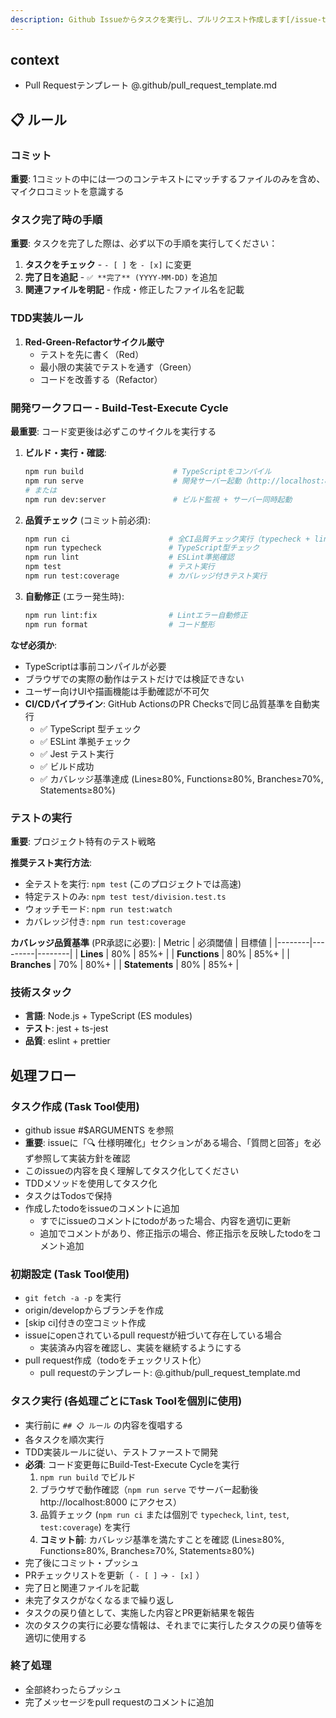 ```yaml
---
description: Github Issueからタスクを実行し、プルリクエスト作成します[/issue-task-run xxx]
---
```


## context

- Pull Requestテンプレート
  @.github/pull_request_template.md

## 📋 ルール

### コミット

**重要**: 1コミットの中には一つのコンテキストにマッチするファイルのみを含め、マイクロコミットを意識する

### タスク完了時の手順

**重要**: タスクを完了した際は、必ず以下の手順を実行してください：

1. **タスクをチェック** - `- [ ]` を `- [x]` に変更
2. **完了日を追記** - `✅ **完了** (YYYY-MM-DD)` を追加
3. **関連ファイルを明記** - 作成・修正したファイル名を記載

### TDD実装ルール

1. **Red-Green-Refactorサイクル厳守**
   - テストを先に書く（Red）
   - 最小限の実装でテストを通す（Green）
   - コードを改善する（Refactor）

### 開発ワークフロー - Build-Test-Execute Cycle

**最重要**: コード変更後は必ずこのサイクルを実行する

1. **ビルド・実行・確認**:
   ```bash
   npm run build                    # TypeScriptをコンパイル
   npm run serve                    # 開発サーバー起動（http://localhost:8000）
   # または
   npm run dev:server               # ビルド監視 + サーバー同時起動
   ```

2. **品質チェック** (コミット前必須):
   ```bash
   npm run ci                      # 全CI品質チェック実行（typecheck + lint + test + build）
   npm run typecheck               # TypeScript型チェック
   npm run lint                    # ESLint準拠確認
   npm test                        # テスト実行
   npm run test:coverage           # カバレッジ付きテスト実行
   ```

3. **自動修正** (エラー発生時):
   ```bash
   npm run lint:fix                # Lintエラー自動修正
   npm run format                  # コード整形
   ```

**なぜ必須か**:
- TypeScriptは事前コンパイルが必要
- ブラウザでの実際の動作はテストだけでは検証できない  
- ユーザー向けUIや描画機能は手動確認が不可欠
- **CI/CDパイプライン**: GitHub ActionsのPR Checksで同じ品質基準を自動実行
  - ✅ TypeScript 型チェック
  - ✅ ESLint 準拠チェック
  - ✅ Jest テスト実行  
  - ✅ ビルド成功
  - ✅ カバレッジ基準達成 (Lines≥80%, Functions≥80%, Branches≥70%, Statements≥80%)

### テストの実行

**重要**: プロジェクト特有のテスト戦略

**推奨テスト実行方法**:
- 全テストを実行: `npm test` (このプロジェクトでは高速)
- 特定テストのみ: `npm test test/division.test.ts`
- ウォッチモード: `npm run test:watch`
- カバレッジ付き: `npm run test:coverage`

**カバレッジ品質基準** (PR承認に必要):
| Metric | 必須閾値 | 目標値 |
|--------|---------|--------|
| **Lines** | 80% | 85%+ |
| **Functions** | 80% | 85%+ |
| **Branches** | 70% | 80%+ |
| **Statements** | 80% | 85%+ |

### 技術スタック
- **言語**: Node.js + TypeScript (ES modules)
- **テスト**: jest + ts-jest
- **品質**: eslint + prettier

## 処理フロー

### タスク作成 (Task Tool使用)
- github issue #$ARGUMENTS を参照
- **重要**: issueに「🔍 仕様明確化」セクションがある場合、「質問と回答」を必ず参照して実装方針を確認
- このissueの内容を良く理解してタスク化してください
- TDDメソッドを使用してタスク化
- タスクはTodosで保持
- 作成したtodoをissueのコメントに追加
  - すでにissueのコメントにtodoがあった場合、内容を適切に更新
  - 追加でコメントがあり、修正指示の場合、修正指示を反映したtodoをコメント追加

### 初期設定 (Task Tool使用)
- `git fetch -a -p` を実行
- origin/developからブランチを作成
- [skip ci]付きの空コミット作成
- issueにopenされているpull requestが紐づいて存在している場合
  - 実装済み内容を確認し、実装を継続するようにする
- pull request作成（todoをチェックリスト化）
  - pull requestのテンプレート: @.github/pull_request_template.md

### タスク実行 (各処理ごとにTask Toolを個別に使用)
- 実行前に `## 📋 ルール` の内容を復唱する
- 各タスクを順次実行
- TDD実装ルールに従い、テストファーストで開発
- **必須**: コード変更毎にBuild-Test-Execute Cycleを実行
  1. `npm run build` でビルド
  2. ブラウザで動作確認（`npm run serve` でサーバー起動後 http://localhost:8000 にアクセス）
  3. 品質チェック (`npm run ci` または個別で `typecheck`, `lint`, `test`, `test:coverage`) を実行
  4. **コミット前**: カバレッジ基準を満たすことを確認 (Lines≥80%, Functions≥80%, Branches≥70%, Statements≥80%)
- 完了後にコミット・プッシュ
- PRチェックリストを更新（ `- [ ]` → `- [x]` ）
- 完了日と関連ファイルを記載
- 未完了タスクがなくなるまで繰り返し
- タスクの戻り値として、実施した内容とPR更新結果を報告
- 次のタスクの実行に必要な情報は、それまでに実行したタスクの戻り値等を適切に使用する

### 終了処理
- 全部終わったらプッシュ
- 完了メッセージをpull requestのコメントに追加

